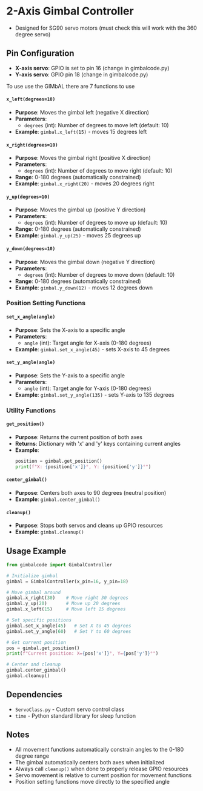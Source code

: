 # 2-Axis Gimbal Controller


- Designed for SG90 servo motors (must check this will work with the 360 degree servo)


## Pin Configuration

- **X-axis servo**: GPIO is set to pin 16 (change in gimbalcode.py)
- **Y-axis servo**: GPIO pin 18 (change in gimbalcode.py)

To use use the GIMbAL there are 7 functions to use 

#### `x_left(degrees=10)`   
- **Purpose**: Moves the gimbal left (negative X direction)
- **Parameters**: 
  - `degrees` (int): Number of degrees to move left (default: 10)
- **Example**: `gimbal.x_left(15)` - moves 15 degrees left

#### `x_right(degrees=10)`
- **Purpose**: Moves the gimbal right (positive X direction)
- **Parameters**: 
  - `degrees` (int): Number of degrees to move right (default: 10)
- **Range**: 0-180 degrees (automatically constrained)
- **Example**: `gimbal.x_right(20)` - moves 20 degrees right

#### `y_up(degrees=10)`
- **Purpose**: Moves the gimbal up (positive Y direction)
- **Parameters**: 
  - `degrees` (int): Number of degrees to move up (default: 10)
- **Range**: 0-180 degrees (automatically constrained)
- **Example**: `gimbal.y_up(25)` - moves 25 degrees up

#### `y_down(degrees=10)`
- **Purpose**: Moves the gimbal down (negative Y direction)
- **Parameters**: 
  - `degrees` (int): Number of degrees to move down (default: 10)
- **Range**: 0-180 degrees (automatically constrained)
- **Example**: `gimbal.y_down(12)` - moves 12 degrees down

### Position Setting Functions

#### `set_x_angle(angle)`
- **Purpose**: Sets the X-axis to a specific angle
- **Parameters**: 
  - `angle` (int): Target angle for X-axis (0-180 degrees)
- **Example**: `gimbal.set_x_angle(45)` - sets X-axis to 45 degrees

#### `set_y_angle(angle)`
- **Purpose**: Sets the Y-axis to a specific angle
- **Parameters**: 
  - `angle` (int): Target angle for Y-axis (0-180 degrees)
- **Example**: `gimbal.set_y_angle(135)` - sets Y-axis to 135 degrees

### Utility Functions

#### `get_position()`
- **Purpose**: Returns the current position of both axes
- **Returns**: Dictionary with 'x' and 'y' keys containing current angles
- **Example**: 
  ```python
  position = gimbal.get_position()
  print(f"X: {position['x']}°, Y: {position['y']}°")
  ```

#### `center_gimbal()`
- **Purpose**: Centers both axes to 90 degrees (neutral position)
- **Example**: `gimbal.center_gimbal()`

#### `cleanup()`
- **Purpose**: Stops both servos and cleans up GPIO resources
- **Example**: `gimbal.cleanup()`

## Usage Example

```python
from gimbalcode import GimbalController

# Initialize gimbal
gimbal = GimbalController(x_pin=16, y_pin=18)

# Move gimbal around
gimbal.x_right(30)    # Move right 30 degrees
gimbal.y_up(20)       # Move up 20 degrees
gimbal.x_left(15)     # Move left 15 degrees

# Set specific positions
gimbal.set_x_angle(45)   # Set X to 45 degrees
gimbal.set_y_angle(60)   # Set Y to 60 degrees

# Get current position
pos = gimbal.get_position()
print(f"Current position: X={pos['x']}°, Y={pos['y']}°")

# Center and cleanup
gimbal.center_gimbal()
gimbal.cleanup()
```

## Dependencies

- `ServoClass.py` - Custom servo control class
- `time` - Python standard library for sleep function

## Notes

- All movement functions automatically constrain angles to the 0-180 degree range
- The gimbal automatically centers both axes when initialized
- Always call `cleanup()` when done to properly release GPIO resources
- Servo movement is relative to current position for movement functions
- Position setting functions move directly to the specified angle
